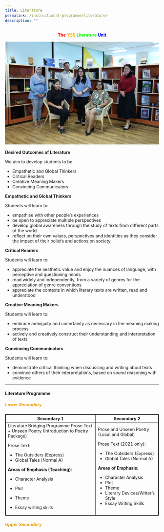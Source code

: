 ```yaml
---
title: Literature
permalink: /instructional-programme/literature/
description: ""
---
```

<center> <b style="color:red">The </b><b style="color:orange">YSS </b><b style="color:lime">Literature </b><b style="color:blue">Unit</b>

![](/images/IP/Literature/Literature%20Department1.png)

</center>

**Desired Outcomes of Literature**

We aim to develop students to be:

* Empathetic and Global Thinkers
* Critical Readers
* Creative Meaning Makers
* Convincing Communicators

**Empathetic and Global Thinkers**

Students will learn to:

* empathise with other people’s experiences
* be open to appreciate multiple perspectives
* develop global awareness through the study of texts from different parts of the world
* reflect on their own values, perspectives and identities as they consider the impact of their beliefs and actions on society

**Critical Readers**

Students will learn to:

* appreciate the aesthetic value and enjoy the nuances of language, with perceptive and questioning minds
* read widely and independently, from a variety of genres for the appreciation of genre conventions
* appreciate the contexts in which literary texts are written, read and understood

**Creative Meaning Makers**

Students will learn to:

* embrace ambiguity and uncertainty as necessary in the meaning making process
* actively and creatively construct their understanding and interpretation of texts

**Convincing Communicators**

Students will learn to:

* demonstrate critical thinking when discussing and writing about texts
* convince others of their interpretations, based on sound reasoning with evidence

----

#### Literature Programme

<h5 style="color:#e8a209"> Lower Secondary </h5>
<style>
table, th, td {
  border:1px solid black;
}
</style>
<table>
	  <tr>
    <th>Secondary 1</th>
    <th>Secondary 2</th>
  </tr>
  <tr>
    <td>Literature Bridging Programme Prose Text + Unseen Poetry
(Introduction to Poetry Package) <br>

Prose Text:

*   The Outsiders (Express)
*   Global Tales (Normal A)

**Areas of Emphasis (Teaching)**:

*   Character Analysis
*   Plot
*   Theme
*   Essay writing skills
		</td>
    <td>Prose and Unseen Poetry (Local and Global)

	<br>
Prose Text (2021 only):
* The Outsiders (Express)
* Global Tales (Normal A)

<b>Areas of Emphasis: </b>
* Character Analysis
* Plot
* Theme
* Literary Devices/Writer’s Style
* Essay Writing Skills</td>
  </tr>
</table>

<h5 style="color:#e8a209"> Upper Secondary </h5>